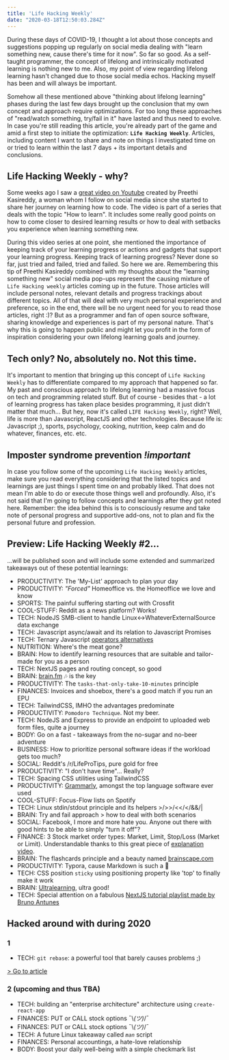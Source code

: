 ```yaml
---
title: 'Life Hacking Weekly'
date: "2020-03-18T12:50:03.284Z"
---
```


During these days of COVID-19, I thought a lot about those concepts and suggestions popping up regularly on social media dealing with "learn something new, cause there's time for it now". So far so good. As a self-taught programmer, the concept of lifelong and intrinsically motivated learning is nothing new to me. Also, my point of view regarding lifelong learning hasn't changed due to those social media echos. Hacking myself has been and will always be important. 

Somehow all these mentioned above "thinking about lifelong learning" phases during the last few days brought up the conclusion that my own concept and approach require optimizations. For too long these approaches of "read/watch something, try/fail in it" have lasted and thus need to evolve. In case you're still reading this article, you're already part of the game and amid a first step to initiate the optimization: **`Life Hacking Weekly`**. Articles, including content I want to share and note on things I investigated time on or tried to learn within the last 7 days + its important details and conclusions.

## Life Hacking Weekly - why?

Some weeks ago I saw a [great video on Youtube](https://www.youtube.com/watch?v=rQ7lkF7iWtc) created by Preethi Kasireddy, a woman whom I follow on social media since she started to share her journey on learning how to code. The video is part of a series that deals with the topic "How to learn". It includes some really good points on how to come closer to desired learning results or how to deal with setbacks you experience when learning something new.

During this video series at one point, she mentioned the importance of keeping track of your learning progress or actions and gadgets that support your learning progress. Keeping track of learning progress? Never done so far, just tried and failed, tried and failed. So here we are. Remembering this tip of Preethi Kasireddy combined with my thoughts about the "learning something new" social media pop-ups represent the causing mixture of `Life Hacking weekly` articles coming up in the future. Those articles will include personal notes, relevant details and progress trackings about different topics. All of that will deal with very much personal experience and preference, so in the end, there will be no urgent need for you to read those articles, right :)? But as a programmer and fan of open source software, sharing knowledge and experiences is part of my personal nature. That's why this is going to happen public and might let you profit in the form of inspiration considering your own lifelong learning goals and journey.

## Tech only? No, absolutely no. Not this time.

It's important to mention that bringing up this concept of `Life Hacking Weekly` has to differentiate compared to my approach that happened so far. My past and conscious approach to lifelong learning had a massive focus on tech and programming related stuff. But of course - besides that - a lot of learning progress has taken place besides programming, it just didn't matter that much... But hey, now it's called `LIFE Hacking Weekly`, right? Well, life is more than Javascript, ReactJS and other technologies. Because life is: Javascript ;), sports, psychology, cooking, nutrition, keep calm and do whatever, finances, etc. etc.

## Imposter syndrome prevention ***!important***

In case you follow some of the upcoming `Life Hacking Weekly` articles, make sure you read everything considering that the listed topics and learnings are just things I spent time on and probably liked. That does not mean I'm able to do or execute those things well and profoundly. Also, it's not said that I'm going to follow concepts and learnings after they got noted here. Remember: the idea behind this is to consciously resume and take note of personal progress and supportive add-ons, not to plan and fix the personal future and profession.

## Preview: Life Hacking Weekly #2...
...will be published soon and will include some extended and summarized takeaways out of these potential learnings:

- PRODUCTIVITY: The 'My-List' approach to plan your day
- PRODUCTIVITY: *"Forced"* Homeoffice vs. the Homeoffice we love and know
- SPORTS: The painful suffering starting out with Crossfit
- COOL-STUFF: Reddit as a news platform? Works!
- TECH: NodeJS SMB-client to handle Linux<->WhateverExternalSource data exchange
- TECH: Javascript async/await and its relation to Javascript Promises
- TECH: Ternary Javascript [operators alternatives](https://twitter.com/sulco/status/1240262496629514240/photo/1)
- NUTRITION: Where's the meat gone?
- BRAIN: How to identify learning resources that are suitable and tailor-made for you as a person
- TECH: NextJS pages and routing concept, so good
- BRAIN: [brain.fm](https://brain.fm) 🎶 is the key
- PRODUCTIVITY: The `tasks-that-only-take-10-minutes` principle
- FINANCES: Invoices and shoebox, there's a good match if you run an EPU
- TECH: TailwindCSS, IMHO the advantages predominate
- PRODUCTIVITY: `Pomodoro Technique`. Not my beer.
- TECH: NodeJS and Express to provide an endpoint to uploaded web form files, quite a journey
- BODY: Go on a fast - takeaways from the no-sugar and no-beer adventure
- BUSINESS: How to prioritize personal software ideas if the workload gets too much?
- SOCIAL: Reddit's /r/LifeProTips, pure gold for free
- PRODUCTIVITY: "I don't have time"... Really?
- TECH: Spacing CSS utilities using TailwindCSS
- PRODUCTIVITY: [Grammarly](https://grammarly.com), amongst the top language software ever used
- COOL-STUFF: Focus-Flow lists on Spotify
- TECH: Linux stdin/stdout principle and its helpers >/>>/<</</&&/|
- BRAIN: Try and fail approach > how to deal with both scenarios
- SOCIAL: Facebook, I more and more hate you. Anyone out there with good hints to be able to simply "turn it off"?
- FINANCE: 3 Stock market order types: Market, Limit, Stop/Loss (Market or Limit). Understandable thanks to this great piece of [explanation video](https://www.youtube.com/watch?v=DF23jO8Y0n0).
- BRAIN: The flashcards principle and a beauty named [brainscape.com](https://brainscape.com)
- PRODUCTIVITY: Typora, cause Markdown is such a 🚀
- TECH: CSS position `sticky` using positioning property like 'top' to finally make it work
- BRAIN: [Ultralearning](https://www.njlifehacks.com/ultralearning-by-scott-young-book-summary/), ultra good!
- TECH: Special attention on a fabulous [NextJS tutorial playlist made by Bruno Antunes](https://www.youtube.com/watch?v=7J4iL1HDshQ&list=PLYSZyzpwBEWSQsrukurP09ksi49H9Yj40)

## Hacked around with during 2020

### 1
- TECH: `git rebase`: a powerful tool that barely causes problems ;)

[> Go to article](./1)

### 2 (upcoming and thus TBA)
- TECH: building an "enterprise architecture" architecture using `create-react-app`
- FINANCES: PUT or CALL stock options ¯\\_(ツ)_/¯
- FINANCES: PUT or CALL stock options ¯\\_(ツ)_/¯
- TECH: A future Linux takeaway called *`man`* script
- FINANCES: Personal accountings, a hate-love relationship
- BODY: Boost your daily well-being with a simple checkmark list